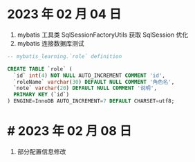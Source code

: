 # 2023 年 02 月 04 日
1. mybatis 工具类 SqlSessionFactoryUtils 获取 SqlSession 优化
2. mybatis 连接数据库测试
```sql
-- mybatis_learning.`role` definition

CREATE TABLE `role` (
  `id` int(4) NOT NULL AUTO_INCREMENT COMMENT 'id',
  `roleName` varchar(30) DEFAULT NULL COMMENT '角色名',
  `note` varchar(20) DEFAULT NULL COMMENT '说明',
  PRIMARY KEY (`id`)
) ENGINE=InnoDB AUTO_INCREMENT=7 DEFAULT CHARSET=utf8;
```


# # 2023 年 02 月 08 日
1. 部分配置信息修改